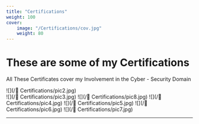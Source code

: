 ```yaml
---
title: "Certifications"
weight: 100
cover:
    image: "/Certifications/cov.jpg"
    weight: 80
---
```

# These are some of my Certifications

All These Certificates cover my Involvement in the Cyber - Security Domain

![](/🥇 Certifications/pic2.jpg)       
![](/🥇 Certifications/pic3.jpg)
![](/🥇 Certifications/pic8.jpg)
![](/🥇 Certifications/pic4.jpg)
![](/🥇 Certifications/pic5.jpg)
![](/🥇 Certifications/pic6.jpg)
![](/🥇 Certifications/pic7.jpg)


---
